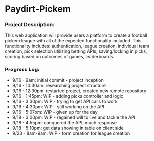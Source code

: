 # Paydirt-Pickem

### Project Description:
This web application will provide users a platform to create a football pickem league with all of the expected functionality included. This functionality includes: authentication, league creation, individual team creation, pick selection utilizing betting APIs, saving/locking in picks, scoring based on outcomes of games, leaderboards.

### Progress Log: 
- 9/16 - 9am: initial commit - project inception 
- 9/16 - 10:30am: researching project structure
- 9/16 - 12:30pm: restarted project, created new remote repository
- 9/16 - 1:45pm: WIP - adding picks controller and logic
- 9/16 - 3:30pm: WIP - trying to get API calls to work
- 9/16 - 4:30pm: WIP - still working on the API
- 9/16 - 5:07pm: WIP - given up for the day
- 9/18 - 3:00pm: WIP - regained will to live and tackle the API
- 9/18 - 4:55pm: conquered the API, much response
- 9/18 - 5:10pm: get data showing in table on client side
- 9/23 - 8am-9am: WIP - form creation for league creation
